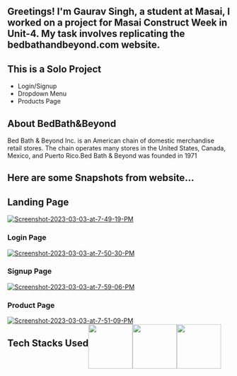 <h2> Greetings! I'm Gaurav Singh, a student at Masai, I worked on a project for Masai Construct Week in Unit-4. My task involves replicating the bedbathandbeyond.com website.</h2>

<h2>This is a Solo Project</h2>

<ul>

<li>Login/Signup</li>
<li>Dropdown Menu</li>
<li>Products Page</li>

</ul>

<h2>About BedBath&Beyond</h2>
<p>Bed Bath & Beyond Inc. is an American chain of domestic merchandise retail stores. The chain operates many stores in the United States, Canada, Mexico, and Puerto Rico.Bed Bath & Beyond was founded in 1971</p>
<h2>Here are some Snapshots from website...</h2>

<h2>Landing Page</h2>
<a href="https://ibb.co/8K7qVvX"><img src="https://i.ibb.co/QbKLGSX/Screenshot-2023-03-03-at-7-49-19-PM.png" alt="Screenshot-2023-03-03-at-7-49-19-PM" border="0"></a>

<h3>Login Page</h3>
<a href="https://ibb.co/vkCxLGv"><img src="https://i.ibb.co/1TYfR5J/Screenshot-2023-03-03-at-7-50-30-PM.png" alt="Screenshot-2023-03-03-at-7-50-30-PM" border="0"></a>

<h3>Signup Page</h3>
<a href="https://ibb.co/4YKpsKT"><img src="https://i.ibb.co/8dN9zN5/Screenshot-2023-03-03-at-7-59-06-PM.png" alt="Screenshot-2023-03-03-at-7-59-06-PM" border="0"></a>

<h3>Product Page</h3>
<a href="https://ibb.co/bbvvfwr"><img src="https://i.ibb.co/WVzzT8c/Screenshot-2023-03-03-at-7-51-09-PM.png" alt="Screenshot-2023-03-03-at-7-51-09-PM" border="0"></a>

<div style="display:flex">
<h2>Tech Stacks Used</h2>
<img style="height:100px; width:100px" src="https://cdn-icons-png.flaticon.com/512/143/143655.png"/>
<img style="height:100px; width:100px" src="https://cdn-icons-png.flaticon.com/512/732/732190.png"/>
<img style="height:100px; width:100px" src="https://cdn-icons-png.flaticon.com/512/5968/5968292.png"/>
</div>

